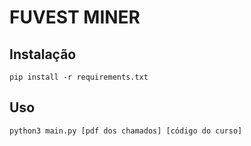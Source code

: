 # FUVEST MINER

## Instalação

`pip install -r requirements.txt`

## Uso

`python3 main.py [pdf dos chamados] [código do curso]`

